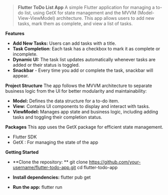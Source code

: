 > **Flutter ToDo List App**
A simple Flutter application for managing a to-do list, using GetX for state management and the MVVM (Model-View-ViewModel) architecture. This app allows users to add new tasks, mark them as complete, and view a list of tasks.

**Features**
- **Add New Tasks:** Users can add tasks with a title.
- **Task Completion**: Each task has a checkbox to mark it as complete or incomplete.
- **Dynamic UI:** The task list updates automatically whenever tasks are added or their status is toggled.
- **Snackbar** - Every time you add or complete the task, snackbar will appear.

**Project Structure**
The app follows the MVVM architecture to separate business logic from the UI for better modularity and maintainability:
- **Model:** Defines the data structure for a to-do item.
- **View:** Contains UI components to display and interact with tasks.
- **ViewModel:** Manages app state and business logic, including adding tasks and toggling their completion status.

**Packages**
This app uses the GetX package for efficient state management.
- Flutter SDK
- GetX : For managing the state of the app

**Getting Started**
- **Clone the repository: **
git clone https://github.com/your-username/flutter-todo-app.git
cd flutter-todo-app

- **Install dependencies:**
flutter pub get

- **Run the app:**
flutter run
